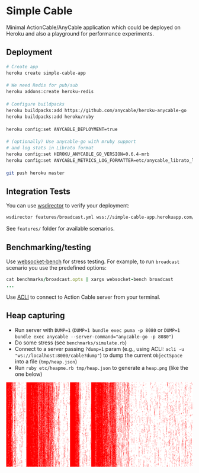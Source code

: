 # Simple Cable

Minimal ActionCable/AnyCable application which could be deployed on Heroku
and also a playground for performance experiments.

## Deployment

```sh
# Create app
heroku create simple-cable-app

# We need Redis for pub/sub
heroku addons:create heroku-redis

# Configure buildpacks
heroku buildpacks:add https://github.com/anycable/heroku-anycable-go
heroku buildpacks:add heroku/ruby

heroku config:set ANYCABLE_DEPLOYMENT=true

# (optionally) Use anycable-go with mruby support
# and log stats in Librato format
heroku config:set HEROKU_ANYCABLE_GO_VERSION=0.6.4-mrb
heroku config:set ANYCABLE_METRICS_LOG_FORMATTER=etc/anycable_librato_logger.rb

git push heroku master
```

## Integration Tests

You can use [wsdirector](https://github.com/palkan/wsdirector) to verify your deployment:

```sh
wsdirector features/broadcast.yml wss://simple-cable-app.herokuapp.com/cable -s 10
```

See `features/` folder for available scenarios.

## Benchmarking/testing

Use [websocket-bench](https://github.com/anycable/websocket-bench) for stress testing.
For example, to run `broadcast` scenario you use the predefined options:

```ruby
cat benchmarks/broadcast.opts | xargs websocket-bench broadcast
...
```

Use [ACLI](https://github.com/palkan/acli) to connect to Action Cable server from your terminal.

## Heap capturing

- Run server with `DUMP=1` (`DUMP=1 bundle exec puma -p 8080` or `DUMP=1 bundle exec anycable --server-command="anycable-go -p 8080"`)
- Do some stress (see `benchmarks/simulate.rb`)
- Connect to a server passing `?dump=1` param (e.g., using ACLI: `acli -u "ws://localhost:8080/cable?dump"`) to dump the current `ObjectSpace` into a file (`tmp/heap.json`)
- Run `ruby etc/heapme.rb tmp/heap.json` to generate a `heap.png` (like the one below)

![](./heap.png)
